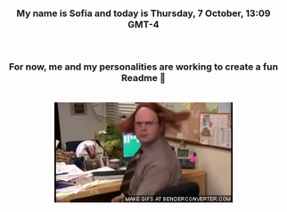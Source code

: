 


<div align="center">
<h3 >My name is Sofia and today is Thursday, 7 October, 13:09 GMT-4</h3><br>
<h3 >For now, me and my personalities are working to create a fun Readme 👋
</h3><br>
<img src='img/dwight.gif' alt='working...'/>
</div>
